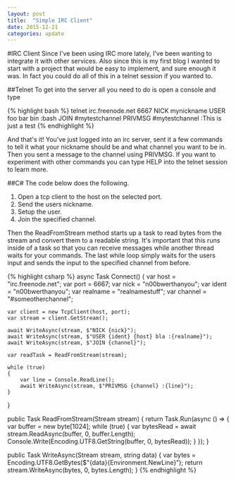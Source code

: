 ```yaml
---
layout: post
title:  "Simple IRC Client"
date: 2015-12-21
categories: update
---
```


#IRC Client
Since I've been using IRC more lately, I've been wanting to integrate
it with other services. Also since this is my first blog I wanted to
start with a project that would be easy to implement, and sure enough it was. In fact
you could do all of this in a telnet session if you wanted to.

##Telnet
To get into the server all you need to do is open a console and type

{% highlight bash %}
telnet irc.freenode.net 6667
NICK mynickname
USER foo bar bin :bash
JOIN #mytestchannel
PRIVMSG #mytestchannel :This is just a test
{% endhighlight %}

And that's it!
You've just logged into an irc server, sent it a few commands to tell it what your nickname
should be and what channel you want to be in. Then you sent a message to the channel using PRIVMSG.
If you want to experiment with other commands you can type HELP <command> into the telnet
session to learn more.

##C\#
The code below does the following.

1. Open a tcp client to the host on the selected port.
2. Send the users nickname.
3. Setup the user.
4. Join the specified channel.

Then the ReadFromStream method starts up a task to read bytes from the stream and convert them to a
readable string. It's important that this runs inside of a task so that you can receive messages while
another thread waits for your commands. 
The last while loop simply waits for the users input and sends the input to the specified channel
from before.

{% highlight csharp %}
async Task Connect()
{
	var host = "irc.freenode.net";
	var port = 6667;
	var nick = "n00bwerthanyou";
	var ident = "n00bwerthanyou";
	var realname = "realnamestuff";
	var channel = "#someotherchannel";
	
	var client = new TcpClient(host, port);
	var stream = client.GetStream();

	await WriteAsync(stream, $"NICK {nick}");
	await WriteAsync(stream, $"USER {ident} {host} bla :{realname}");
	await WriteAsync(stream, $"JOIN {channel}");

	var readTask = ReadFromStream(stream);
	
	while (true)
	{
		var line = Console.ReadLine();
		await WriteAsync(stream, $"PRIVMSG {channel} :{line}");
	}
}

public Task ReadFromStream(Stream stream)
{
	return Task.Run(async () =>
	{
		var buffer = new byte[1024];
		while (true)
		{
			var bytesRead = await stream.ReadAsync(buffer, 0, buffer.Length);
			Console.Write(Encoding.UTF8.GetString(buffer, 0, bytesRead));
		}
	});
}

public Task WriteAsync(Stream stream, string data)
{
	var bytes = Encoding.UTF8.GetBytes($"{data}{Environment.NewLine}");
	return stream.WriteAsync(bytes, 0, bytes.Length);
}
{% endhighlight %}
